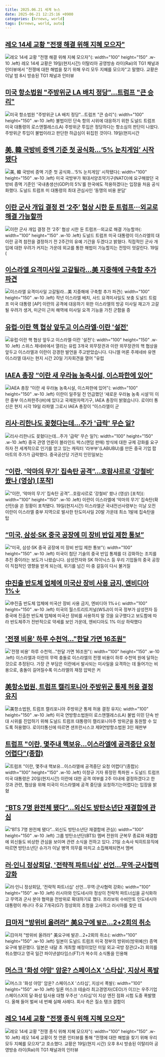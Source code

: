 ```yaml
---
title: 2025.06.21 세계 뉴스
date: 2025-06-21 12:25:16 +0900
categories: [krnews, world]
tags: [krnews, world, auto]
---
```

## [레오 14세 교황 "전쟁 해결 위해 지혜 모으자"](https://n.news.naver.com/mnews/article/277/0005610409)

![레오 14세 교황 "전쟁 해결 위해 지혜 모으자"](https://mimgnews.pstatic.net/image/origin/277/2025/06/20/5610409.jpg?type=nf220_150){: width="100" height="150" .w-10 .left}
레오 14세 교황은 19일(현지시간) 이탈리아 공영방송 라이(Rai)의 TG1 채널과 인터뷰에서 "전쟁에 대한 해법을 찾기 위해 우리 모두 지혜를 모으자"고 말했다. 교황은 이날 밤 8시 방송된 TG1 채널과 인터뷰

## [미국 항소법원 "주방위군 LA 배치 정당"…트럼프 "큰 승리"](https://n.news.naver.com/mnews/article/469/0000871597)

![미국 항소법원 "주방위군 LA 배치 정당"…트럼프 "큰 승리"](https://mimgnews.pstatic.net/image/origin/469/2025/06/20/871597.jpg?type=nf220_150){: width="100" height="150" .w-10 .left}
불법이민 단속 항의 시위에 대응하기 위한 도널드 트럼프 미국 대통령의 로스앤젤레스(LA) 주방위군 투입은 정당하다는 항소심의 판단이 나왔다. 주방위군 투입이 불법이라고 판단한 하급심이 뒤집힌 것이다. 19일(현지시간

## [美, 韓 국방비 증액 기준 첫 공식화…‘5% 눈치게임’ 시작됐다](https://n.news.naver.com/mnews/article/025/0003449481)

![美, 韓 국방비 증액 기준 첫 공식화…‘5% 눈치게임’ 시작됐다](https://mimgnews.pstatic.net/image/origin/025/2025/06/20/3449481.jpg?type=nf220_150){: width="100" height="150" .w-10 .left}
미국 국방부가 북대서양조약기구(NATO)에 요구해왔던 국방비 증액 기준인 ‘국내총생산(GDP)의 5%’를 한국에도 적용하겠다는 입장을 처음 공식화했다. 도널드 트럼프 미 대통령의 최대 관심사인 ‘동맹의 비용 분담’

## [이란 군사 개입 결정 전 ‘2주’ 협상 시한 둔 트럼프···외교로 해결 가능할까](https://n.news.naver.com/mnews/article/032/0003377547)

![이란 군사 개입 결정 전 ‘2주’ 협상 시한 둔 트럼프···외교로 해결 가능할까](https://mimgnews.pstatic.net/image/origin/032/2025/06/20/3377547.jpg?type=nf220_150){: width="100" height="150" .w-10 .left}
도널드 트럼프 미국 대통령이 이스라엘의 대이란 공격 참전을 결정하기 전 2주간의 유예 기간을 두겠다고 밝혔다. 직접적인 군사 개입에 대한 우려가 커지는 가운데 외교를 통한 해법이 가능할지는 전망이 엇갈린다. 19일(

## [이스라엘 요격미사일 고갈될라…美 지중해에 구축함 추가 파견](https://n.news.naver.com/mnews/article/016/0002488151)

![이스라엘 요격미사일 고갈될라…美 지중해에 구축함 추가 파견](https://mimgnews.pstatic.net/image/origin/016/2025/06/21/2488151.jpg?type=nf220_150){: width="100" height="150" .w-10 .left}
작년 이스라엘 배치, 사드 요격미사일도 보충 도널드 트럼프 미국 대통령 [AP] 이란의 공격에 대응하기 위한 이스라엘의 방공 미사일 재고가 고갈될 우려가 생겨, 미군이 근처 해역에 미사일 요격 기능을 가진 군함을 증

## [유럽·이란 핵 협상 앞두고 이스라엘·이란 '설전'](https://n.news.naver.com/mnews/article/052/0002208609)

![유럽·이란 핵 협상 앞두고 이스라엘·이란 '설전'](https://mimgnews.pstatic.net/image/origin/052/2025/06/20/2208609.jpg?type=nf220_150){: width="100" height="150" .w-10 .left}
스위스 제네바에서 열리는 유럽 3개국 외무장관과 이란 외무장관의 핵 협상을 앞두고 이스라엘과 이란이 강경한 발언을 주고받았습니다. 다니엘 머론 주제네바 유엔 이스라엘 대사는 현지 시간 20일 기자회견을 열어 "유럽

## [IAEA 총장 “이란 새 우라늄 농축시설, 이스파한에 있어”](https://n.news.naver.com/mnews/article/056/0011973596)

![IAEA 총장 “이란 새 우라늄 농축시설, 이스파한에 있어”](https://mimgnews.pstatic.net/image/origin/056/2025/06/20/11973596.jpg?type=nf220_150){: width="100" height="150" .w-10 .left}
이란이 일주일 전 언급했던 ‘새로운 우라늄 농축 시설’이 이란 중부 이스파한주(州)에 있다고 국제원자력기구, IAEA 총장이 밝혔습니다. 로이터 통신은 현지 시각 19일 라파엘 그로시 IAEA 총장이 “이스라엘이 군

## [리사·리한나도 꽂혔다는데…주가 '급락' 무슨 일?](https://n.news.naver.com/mnews/article/215/0001213484)

![리사·리한나도 꽂혔다는데…주가 '급락' 무슨 일?](https://mimgnews.pstatic.net/image/origin/215/2025/06/20/1213484.jpg?type=nf220_150){: width="100" height="150" .w-10 .left}
중국 관영 언론이 블라인드 박스(랜덤 판매) 방식에 대한 규제 강화를 요구하자 전 세계적으로 인기를 얻고 있는 캐릭터 '라부부'(LABUBU)를 만든 중국 기업 팝마트의 주가가 급락했다. 중국공산당 기관지 인민일보는

## [“이란, ‘악마의 무기’ 집속탄 공격”…호람샤르로 ‘강철비’ 쐈나 (영상) [포착]](https://n.news.naver.com/mnews/article/081/0003550951)

![“이란, ‘악마의 무기’ 집속탄 공격”…호람샤르로 ‘강철비’ 쐈나 (영상) [포착]](https://mimgnews.pstatic.net/image/origin/081/2025/06/20/3550951.jpg?type=nf220_150){: width="100" height="150" .w-10 .left}
이란이 이스라엘에 ‘악마의 무기’ 집속탄(확산탄)을 쏜 정황이 포착됐다. 19일(현지시간) 이스라엘군 국내전선사령부는 이날 오전 이란이 이스라엘 중부 지역으로 발사한 탄도미사일 20발 가운데 최소 1발에 집속탄을 탑

## [“미국, 삼성·SK 중국 공장에 미 장비 반입 제한 통보”](https://n.news.naver.com/mnews/article/056/0011974234)

![“미국, 삼성·SK 중국 공장에 미 장비 반입 제한 통보”](https://mimgnews.pstatic.net/image/origin/056/2025/06/21/11974234.jpg?type=nf220_150){: width="100" height="150" .w-10 .left}
미국이 첨단 기술의 중국 반입 통제를 더 강화하는 조치를 추진 중이라는 보도가 나왔습니다. 삼성전자와 SK 하이닉스 등 우리 기업들의 중국 공장이 직접적인 영향을 받게 되는데, 위기를 넘긴 미·중 갈등이 다시 불거질

## [中진출 반도체 업체에 미국산 장비 사용 금지, 엔비디아 1%↓](https://n.news.naver.com/mnews/article/421/0008324511)

![中진출 반도체 업체에 미국산 장비 사용 금지, 엔비디아 1%↓](https://mimgnews.pstatic.net/image/origin/421/2025/06/21/8324511.jpg?type=nf220_150){: width="100" height="150" .w-10 .left}
미국의 월스트리트저널(WSJ)이 미국 정부가 삼성전자 등 중국에 진출한 반도체 업체에 미국산 장비를 사용하지 말 것을 요구했다고 보도함에 따라 반도체주가 전반적으로 약세를 보인 가운데, 엔비디아도 1% 이상 하락했다

## ['전쟁 비용' 하루 수천억…"한달 가면 16조원"](https://n.news.naver.com/mnews/article/215/0001213481)

!['전쟁 비용' 하루 수천억…"한달 가면 16조원"](https://mimgnews.pstatic.net/image/origin/215/2025/06/20/1213481.jpg?type=nf220_150){: width="100" height="150" .w-10 .left}
이스라엘과 이란의 무력 충돌로 이스라엘의 전쟁 비용이 하루 수천억 원에 달하는 것으로 추정된다. 가장 큰 부담은 이란에서 발사되는 미사일을 요격하는 데 들어가는 비용으로, 충돌이 길어질수록 이스라엘의 재정 압박은 커

## [美항소법원, 트럼프 캘리포니아 주방위군 통제 허용 결정 유지](https://n.news.naver.com/mnews/article/421/0008323693)

![美항소법원, 트럼프 캘리포니아 주방위군 통제 허용 결정 유지](https://mimgnews.pstatic.net/image/origin/421/2025/06/20/8323693.jpg?type=nf220_150){: width="100" height="150" .w-10 .left}
미국 연방항소법원이 로스앤젤레스(LA) 불법 이민 단속 반대 시위를 진압하기 위해 도널드 트럼프 대통령이 캘리포니아주 방위군을 동원할 수 있도록 허용했다. 로이터통신에 따르면 샌프란시스코 제9연방항소법원 3인 재판부

## [트럼프 "이란, 몇주내 핵보유…이스라엘에 공격중단 요청 어렵다"(종합)](https://n.news.naver.com/mnews/article/421/0008324500)

![트럼프 "이란, 몇주내 핵보유…이스라엘에 공격중단 요청 어렵다"(종합)](https://mimgnews.pstatic.net/image/origin/421/2025/06/21/8324500.jpg?type=nf220_150){: width="100" height="150" .w-10 .left}
이창규 기자 류정민 특파원 = 도널드 트럼프 미국 대통령은 20일(현지시간) 이란에 대한 공격 여부를 2주 이내에 결정하겠다고 한 것과 관련, 협상을 위해 미국이 이스라엘에 공격 중단을 요청하기는어렵다는 입장을 밝혔

## [“BTS 7명 완전체 됐다”…외신도 방탄소년단 재결합에 관심](https://n.news.naver.com/mnews/article/009/0005512464)

![“BTS 7명 완전체 됐다”…외신도 방탄소년단 재결합에 관심](https://mimgnews.pstatic.net/image/origin/009/2025/06/21/5512464.jpg?type=nf220_150){: width="100" height="150" .w-10 .left}
그룹 방탄소년단(BTS) 멤버 전원의 군복무 종료와 재결합에 외신들도 비상한 관심을 보이며 관련 소식을 전하고 있다. 21일 소속사 빅히트뮤직에 따르면 방탄소년단 슈가가 이날 병역 의무를 마치고 소집해제되면서 멤버

## [러·인니 정상회담, '전략적 파트너십' 선언…무역·군사협력 강화](https://n.news.naver.com/mnews/article/469/0000871523)

![러·인니 정상회담, '전략적 파트너십' 선언…무역·군사협력 강화](https://mimgnews.pstatic.net/image/origin/469/2025/06/20/871523.jpg?type=nf220_150){: width="100" height="150" .w-10 .left}
러시아와 인도네시아 정상이 전략적 파트너십을 공식화하고 무역과 군사 분야 협력을 전방위로 확대하기로 했다. 프라보워 수비안토 인도네시아 대통령이 캐나다 주요 7개국(G7) 정상회의 초청을 고사하고 러시아를 찾은 데

## [日마저 "방위비 올려라" 美요구에 `발끈`…2+2회의 취소](https://n.news.naver.com/mnews/article/029/0002962801)

![日마저 "방위비 올려라" 美요구에 `발끈`…2+2회의 취소](https://mimgnews.pstatic.net/image/origin/029/2025/06/21/2962801.jpg?type=nf220_150){: width="100" height="150" .w-10 .left}
일본이 도널드 트럼프 미국 정부의 방위비(방위예산) 증액 요구에 발끈했다. 일본은 내달 초 개최할 예정이었던 미일 외교·국방 장관(2+2) 회의를 취소했다고 영국 일간 파이낸셜타임스(FT)가 복수의 소식통을 인용해

## [머스크 '화성 야망' 암운? 스페이스X '스타십', 지상서 폭발](https://n.news.naver.com/mnews/article/469/0000871541)

![머스크 '화성 야망' 암운? 스페이스X '스타십', 지상서 폭발](https://mimgnews.pstatic.net/image/origin/469/2025/06/20/871541.jpg?type=nf220_150){: width="100" height="150" .w-10 .left}
일론 머스크 테슬라 최고경영자(CEO)가 이끄는 우주기업 스페이스X의 달·화성 탐사용 대형 우주선 '스타십'이 지상 엔진 점화 시험 도중 폭발했다. 올해 들어 벌써 네 번째 실패 사례다. 회사 측은 질소 탱크 결함이

## [레오 14세 교황 "전쟁 종식 위해 지혜 모으자"](https://n.news.naver.com/mnews/article/011/0004499549)

![레오 14세 교황 "전쟁 종식 위해 지혜 모으자"](https://mimgnews.pstatic.net/image/origin/011/2025/06/20/4499549.jpg?type=nf220_150){: width="100" height="150" .w-10 .left}
레오 14세 교황이 첫 언론 인터뷰를 통해 “전쟁에 대한 해법을 찾기 위해 우리 모두 지혜를 모으자”고 호소했다. 교황은 19일(현지 시간) 오후 8시 방송된 이탈리아 공영방송 라이(Rai)의 TG1 채널과의 인터뷰

